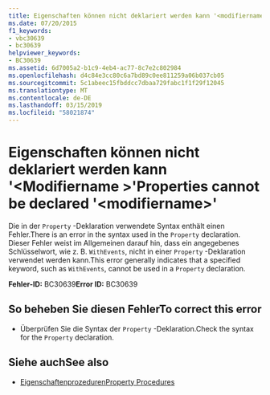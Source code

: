 ```yaml
---
title: Eigenschaften können nicht deklariert werden kann '<modifiername>"
ms.date: 07/20/2015
f1_keywords:
- vbc30639
- bc30639
helpviewer_keywords:
- BC30639
ms.assetid: 6d7005a2-b1c9-4eb4-ac77-8c7e2c802984
ms.openlocfilehash: d4c84e3cc80c6a7bd89c0ee811259a06b037cb05
ms.sourcegitcommit: 5c1abeec15fbddcc7dbaa729fabc1f1f29f12045
ms.translationtype: MT
ms.contentlocale: de-DE
ms.lasthandoff: 03/15/2019
ms.locfileid: "58021874"
---
```

# <a name="properties-cannot-be-declared-modifiername"></a><span data-ttu-id="58365-102">Eigenschaften können nicht deklariert werden kann '\<Modifiername >'</span><span class="sxs-lookup"><span data-stu-id="58365-102">Properties cannot be declared '\<modifiername>'</span></span>
<span data-ttu-id="58365-103">Die in der `Property` -Deklaration verwendete Syntax enthält einen Fehler.</span><span class="sxs-lookup"><span data-stu-id="58365-103">There is an error in the syntax used in the `Property` declaration.</span></span> <span data-ttu-id="58365-104">Dieser Fehler weist im Allgemeinen darauf hin, dass ein angegebenes Schlüsselwort, wie z. B. `WithEvents`, nicht in einer `Property` -Deklaration verwendet werden kann.</span><span class="sxs-lookup"><span data-stu-id="58365-104">This error generally indicates that a specified keyword, such as `WithEvents`, cannot be used in a `Property` declaration.</span></span>  
  
 <span data-ttu-id="58365-105">**Fehler-ID:** BC30639</span><span class="sxs-lookup"><span data-stu-id="58365-105">**Error ID:** BC30639</span></span>  
  
## <a name="to-correct-this-error"></a><span data-ttu-id="58365-106">So beheben Sie diesen Fehler</span><span class="sxs-lookup"><span data-stu-id="58365-106">To correct this error</span></span>  
  
-   <span data-ttu-id="58365-107">Überprüfen Sie die Syntax der `Property` -Deklaration.</span><span class="sxs-lookup"><span data-stu-id="58365-107">Check the syntax for the `Property` declaration.</span></span>  
  
## <a name="see-also"></a><span data-ttu-id="58365-108">Siehe auch</span><span class="sxs-lookup"><span data-stu-id="58365-108">See also</span></span>

- [<span data-ttu-id="58365-109">Eigenschaftenprozeduren</span><span class="sxs-lookup"><span data-stu-id="58365-109">Property Procedures</span></span>](../../visual-basic/programming-guide/language-features/procedures/property-procedures.md)

